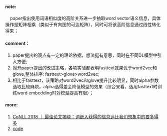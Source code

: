 #### note:
&nbsp;&nbsp;&nbsp;&nbsp;paper指出使用词语相似度的高阶关系进一步抽取word vector语义信息，具体操作是矩阵相乘（类似于有向图的可达矩阵），同时可将该高阶信息通过线性转化得来；

#### comment：
  1. paper提出的观点有一定的理论依据，想法挺有意思，同时在不同DL模型中引入方便;
  2. 抛开paper提出的改进策略，各项实验都表明fasttext效果优于word2vec和glove,整体排序: fasttext>glove>word2vec;
  3. 相比于fasttext，该策略对word2vec和glove提升比较明显，同时alpha参数选取比较麻烦，alpha选得差会降低模型的效果（综合来看，选用fasttext时训练word embedding时对模型提高有限）；
  

#### more:
  1. [CoNLL 2018 ｜ 最佳论文揭晓：词嵌入获得的信息远比我们想象中的要多得多](https://mbd.baidu.com/newspage/data/landingsuper?context=%7B%22nid%22%3A%22news_8705292014518314824%22%7D&n_type=0&p_from=1)
  2. [code](https://github.com/artetxem/uncovec)
